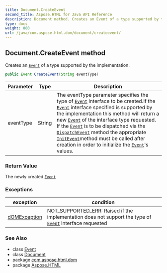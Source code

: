 ```yaml
---
title: Document.CreateEvent
second_title: Aspose.HTML for Java API Reference
description: Document method. Creates an Event of a type supported by the implementation
type: docs
weight: 880
url: /java/com.aspose.html.dom/document/createevent/
---
```

## Document.CreateEvent method

Creates an [`Event`](../../../com.aspose.html.dom.events/event/) of a type supported by the implementation.

```java
public Event CreateEvent(String eventType)
```

| Parameter | Type | Description |
| --- | --- | --- |
| eventType | String | The eventType parameter specifies the type of [`Event`](../../../com.aspose.html.dom.events/event/) interface to be created.If the [`Event`](../../../com.aspose.html.dom.events/event/) interface specified is supported by the implementation this method will return a new [`Event`](../../../com.aspose.html.dom.events/event/) of the interface type requested. If the [`Event`](../../../com.aspose.html.dom.events/event/) is to be dispatched via the [`DispatchEvent`](../../../com.aspose.html.dom.events/ieventtarget/dispatchevent/) method the appropriate [`InitEvent`](../../../com.aspose.html.dom.events/event/initevent/)method must be called after creation in order to initialize the [`Event`](../../../com.aspose.html.dom.events/event/)'s values. |

### Return Value

The newly created [`Event`](../../../com.aspose.html.dom.events/event/)

### Exceptions

| exception | condition |
| --- | --- |
| [dOMException](../../domexception/) | NOT_SUPPORTED_ERR: Raised if the implementation does not support the type of [`Event`](../../../com.aspose.html.dom.events/event/) interface requested |

### See Also

* class [Event](../../../com.aspose.html.dom.events/event/)
* class [Document](../)
* package [com.aspose.html.dom](../../../com.aspose.html.dom/)
* package [Aspose.HTML](../../../)
